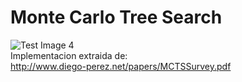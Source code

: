 # Monte Carlo Tree Search
![Test Image 4](https://media.springernature.com/original/springer-static/image/chp%3A10.1007%2F978-981-4560-50-4_27/MediaObjects/318051_1_En_27_Fig1_HTML.gif)<br>
Implementacion extraida de:<br>
http://www.diego-perez.net/papers/MCTSSurvey.pdf
